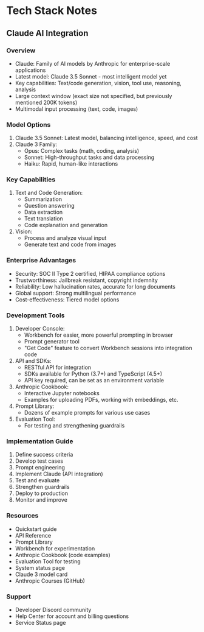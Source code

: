 # Tech Stack Notes

## Claude AI Integration

### Overview
- Claude: Family of AI models by Anthropic for enterprise-scale applications
- Latest model: Claude 3.5 Sonnet - most intelligent model yet
- Key capabilities: Text/code generation, vision, tool use, reasoning, analysis
- Large context window (exact size not specified, but previously mentioned 200K tokens)
- Multimodal input processing (text, code, images)

### Model Options
1. Claude 3.5 Sonnet: Latest model, balancing intelligence, speed, and cost
2. Claude 3 Family:
   - Opus: Complex tasks (math, coding, analysis)
   - Sonnet: High-throughput tasks and data processing
   - Haiku: Rapid, human-like interactions

### Key Capabilities
1. Text and Code Generation:
   - Summarization
   - Question answering
   - Data extraction
   - Text translation
   - Code explanation and generation
2. Vision:
   - Process and analyze visual input
   - Generate text and code from images

### Enterprise Advantages
- Security: SOC II Type 2 certified, HIPAA compliance options
- Trustworthiness: Jailbreak resistant, copyright indemnity
- Reliability: Low hallucination rates, accurate for long documents
- Global support: Strong multilingual performance
- Cost-effectiveness: Tiered model options

### Development Tools
1. Developer Console:
   - Workbench for easier, more powerful prompting in browser
   - Prompt generator tool
   - "Get Code" feature to convert Workbench sessions into integration code
2. API and SDKs:
   - RESTful API for integration
   - SDKs available for Python (3.7+) and TypeScript (4.5+)
   - API key required, can be set as an environment variable
3. Anthropic Cookbook:
   - Interactive Jupyter notebooks
   - Examples for uploading PDFs, working with embeddings, etc.
4. Prompt Library:
   - Dozens of example prompts for various use cases
5. Evaluation Tool:
   - For testing and strengthening guardrails

### Implementation Guide
1. Define success criteria
2. Develop test cases
3. Prompt engineering
4. Implement Claude (API integration)
5. Test and evaluate
6. Strengthen guardrails
7. Deploy to production
8. Monitor and improve

### Resources
- Quickstart guide
- API Reference
- Prompt Library
- Workbench for experimentation
- Anthropic Cookbook (code examples)
- Evaluation Tool for testing
- System status page
- Claude 3 model card
- Anthropic Courses (GitHub)

### Support
- Developer Discord community
- Help Center for account and billing questions
- Service Status page
